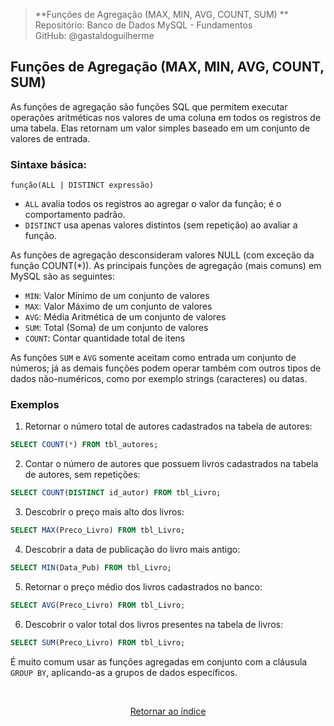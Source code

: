 > **Funções de Agregação (MAX, MIN, AVG, COUNT, SUM) **     
> Repositório: Banco de Dados MySQL - Fundamentos  
> GitHub: @gastaldoguilherme
&nbsp;


## Funções de Agregação (MAX, MIN, AVG, COUNT, SUM)

As funções de agregação são funções SQL que permitem executar operações aritméticas nos valores de uma coluna em todos os registros de uma tabela. Elas retornam um valor simples baseado em um conjunto de valores de entrada.

### Sintaxe básica:
`função(ALL | DISTINCT expressão)`

- `ALL` avalia todos os registros ao agregar o valor da função; é o comportamento padrão.
- `DISTINCT` usa apenas valores distintos (sem repetição) ao avaliar a função.

As funções de agregação desconsideram valores NULL (com exceção da função COUNT(*)).
As principais funções de agregação (mais comuns) em MySQL são as seguintes:

- `MIN`: Valor Mínimo de um conjunto de valores
- `MAX`: Valor Máximo de um conjunto de valores
- `AVG`: Média Aritmética de um conjunto de valores
- `SUM`: Total (Soma) de um conjunto de valores
- `COUNT`: Contar quantidade total de itens

As funções `SUM` e `AVG` somente aceitam como entrada um conjunto de números; já as demais funções podem operar também com outros tipos de dados não-numéricos, como por exemplo strings (caracteres) ou datas.

### Exemplos

1. Retornar o número total de autores cadastrados na tabela de autores:

```sql
SELECT COUNT(*) FROM tbl_autores;
```

2. Contar o número de autores que possuem livros cadastrados na tabela de autores, sem repetições:

```sql
SELECT COUNT(DISTINCT id_autor) FROM tbl_Livro;
```

3. Descobrir o preço mais alto dos livros:

```sql
SELECT MAX(Preco_Livro) FROM tbl_Livro;
```

4. Descobrir a data de publicação do livro mais antigo:

```sql
SELECT MIN(Data_Pub) FROM tbl_Livro;
```

5. Retornar o preço médio dos livros cadastrados no banco:

```sql
SELECT AVG(Preco_Livro) FROM tbl_Livro;
```

6. Descobrir o valor total dos livros presentes na tabela de livros:

```sql
SELECT SUM(Preco_Livro) FROM tbl_Livro;
```

É muito comum usar as funções agregadas em conjunto com a cláusula `GROUP BY`, aplicando-as a grupos de dados específicos.


&nbsp;    

<div align="center">
   
[Retornar ao índice](/README.md)

</div>